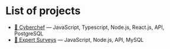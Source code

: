 # List of projects

- [🔪 Cyberchef](https://github.com/readme-experts/cyberchef) — JavaScript, Typescript, Node.js, React.js, API, PostgreSQL
- [🧾 Expert Surveys](https://github.com/readme-experts/expert-surveys) — JavaScript, Node.js, API, MySQL
